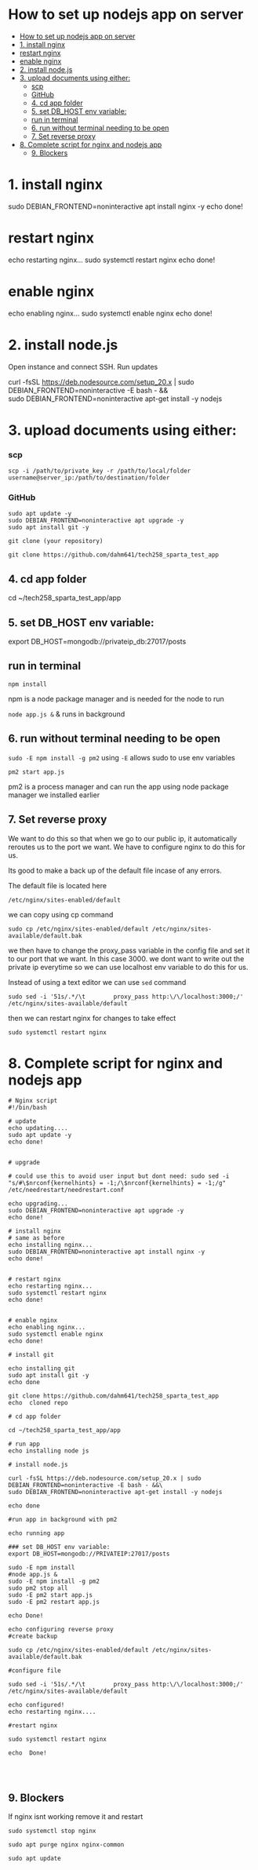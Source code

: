 # How to set up nodejs app on server

- [How to set up nodejs app on server](#how-to-set-up-nodejs-app-on-server)
- [1. install nginx](#1-install-nginx)
- [restart nginx](#restart-nginx)
- [enable nginx](#enable-nginx)
- [2. install node.js](#2-install-nodejs)
- [3. upload documents using either:](#3-upload-documents-using-either)
    - [scp](#scp)
    - [GitHub](#github)
  - [4. cd app folder](#4-cd-app-folder)
  - [5. set DB\_HOST env variable:](#5-set-db_host-env-variable)
  - [run in terminal](#run-in-terminal)
  - [6. run without terminal needing to be open](#6-run-without-terminal-needing-to-be-open)
  - [7. Set reverse proxy](#7-set-reverse-proxy)
- [8. Complete script for nginx and nodejs app](#8-complete-script-for-nginx-and-nodejs-app)
  - [9. Blockers](#9-blockers)


# 1. install nginx 

sudo DEBIAN_FRONTEND=noninteractive apt install nginx -y
echo done!


# restart nginx
echo restarting nginx...
sudo systemctl restart nginx
echo done!

 
# enable nginx
echo enabling nginx...
sudo systemctl enable nginx
echo done!


# 2. install node.js

Open instance and connect SSH.
Run updates


curl -fsSL https://deb.nodesource.com/setup_20.x | sudo DEBIAN_FRONTEND=noninteractive -E bash - &&\
sudo DEBIAN_FRONTEND=noninteractive apt-get install -y nodejs

# 3. upload documents using either:
### scp 
```scp -i /path/to/private_key -r /path/to/local/folder username@server_ip:/path/to/destination/folder```
### GitHub

```
sudo apt update -y
sudo DEBIAN_FRONTEND=noninteractive apt upgrade -y
sudo apt install git -y
```
`git clone (your repository)`

`git clone https://github.com/dahm641/tech258_sparta_test_app`

## 4. cd app folder

cd ~/tech258_sparta_test_app/app

## 5. set DB_HOST env variable:
export DB_HOST=mongodb://privateip_db:27017/posts

## run in terminal 

`npm install`

npm is a node package manager and is needed for the node to run 

`node app.js &` & runs in background

## 6. run without terminal needing to be open

`sudo -E npm install -g pm2` using `-E` allows sudo to use env variables

`pm2 start app.js`

pm2 is a process manager and can run the app using node package manager we installed earlier

## 7. Set reverse proxy

We want to do this so that when we go to our public ip, it automatically reroutes us to the port we want. We have to configure nginx to do this for us. 

Its good to make a back up of the default file incase of any errors.

The default file is located here

```
/etc/nginx/sites-enabled/default
```

we can copy using cp command

```
sudo cp /etc/nginx/sites-enabled/default /etc/nginx/sites-available/default.bak
```

we then have to change the proxy_pass variable in the config file and set it to our port that we want. In this case 3000. we dont want to write out the private ip everytime so we can use localhost env variable to do this for us. 

Instead of using a text editor we can use `sed` command 

```
sudo sed -i '51s/.*/\t        proxy_pass http:\/\/localhost:3000;/' /etc/nginx/sites-available/default

```
then we can restart nginx for changes to take effect

```
sudo systemctl restart nginx
```


# 8. Complete script for nginx and nodejs app

```
# Nginx script
#!/bin/bash
 
# update
echo updating....
sudo apt update -y
echo done!

 
# upgrade

# could use this to avoid user input but dont need: sudo sed -i "s/#\$nrconf{kernelhints} = -1;/\$nrconf{kernelhints} = -1;/g" /etc/needrestart/needrestart.conf

echo upgrading...
sudo DEBIAN_FRONTEND=noninteractive apt upgrade -y
echo done!
 
# install nginx
# same as before
echo installing nginx...
sudo DEBIAN_FRONTEND=noninteractive apt install nginx -y
echo done!


# restart nginx
echo restarting nginx...
sudo systemctl restart nginx
echo done!

 
# enable nginx
echo enabling nginx...
sudo systemctl enable nginx
echo done!

# install git

echo installing git
sudo apt install git -y
echo done

git clone https://github.com/dahm641/tech258_sparta_test_app
echo  cloned repo

# cd app folder

cd ~/tech258_sparta_test_app/app

# run app
echo installing node js

# install node.js

curl -fsSL https://deb.nodesource.com/setup_20.x | sudo DEBIAN_FRONTEND=noninteractive -E bash - &&\
sudo DEBIAN_FRONTEND=noninteractive apt-get install -y nodejs

echo done

#run app in background with pm2

echo running app

### set DB_HOST env variable:
export DB_HOST=mongodb://PRIVATEIP:27017/posts

sudo -E npm install
#node app.js &
sudo -E npm install -g pm2
sudo pm2 stop all
sudo -E pm2 start app.js
sudo -E pm2 restart app.js

echo Done!

echo configuring reverse proxy
#create backup

sudo cp /etc/nginx/sites-enabled/default /etc/nginx/sites-available/default.bak

#configure file

sudo sed -i '51s/.*/\t        proxy_pass http:\/\/localhost:3000;/' /etc/nginx/sites-available/default

echo configured!
echo restarting nginx....

#restart nginx 

sudo systemctl restart nginx

echo  Done!




```

## 9. Blockers

If nginx isnt working remove it and restart 

```
sudo systemctl stop nginx

sudo apt purge nginx nginx-common

sudo apt update